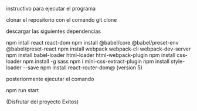 instructivo para ejecutar el programa 

clonar el repositorio con el comando git clone

descargar las siguientes dependencias 

npm intall react react-dom
npm install @babel/core @babel/preset-env @babel/preset-react 
npm install webpack webpack-cli webpack-dev-server 
npm install babel-loader html-loader html-webpack-plugin
npm install css-loader
npm install  -g sass
npm i mini-css-extract-plugin
npm install style-loader --save
npm install react-router-dom@ (version 5)

posteriormente ejecutar el comando 

npm run start 

(Disfrutar del proyecto Exitos)

